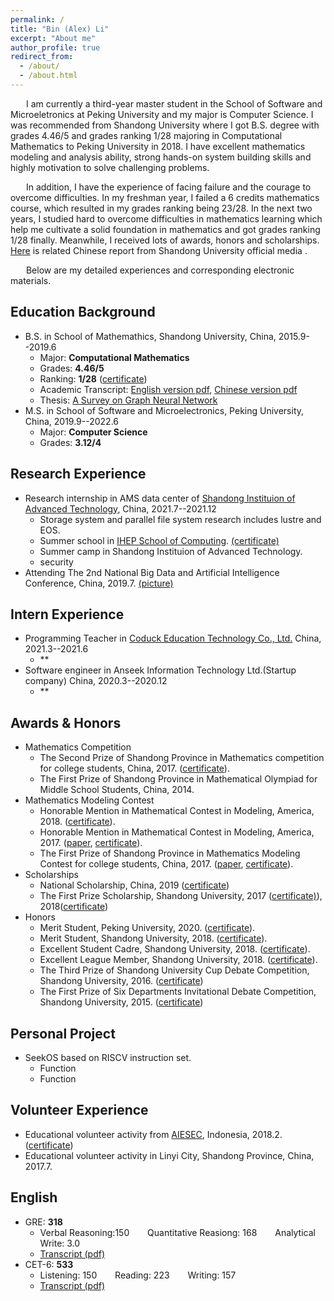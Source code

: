 ```yaml
---
permalink: /
title: "Bin (Alex) Li"
excerpt: "About me"
author_profile: true
redirect_from: 
  - /about/
  - /about.html
---
```


&emsp;&ensp;  I am currently a third-year master student in the School of Software and Microeletronics at Peking University and my major is Computer Science. 
I was recommended from Shandong University where I got B.S. degree with grades 4.46/5 and grades ranking 1/28 majoring in Computational Mathematics to Peking University in 2018. 
I have excellent mathematics modeling and analysis ability, strong hands-on system building skills and highly motivation to solve challenging problems. 

&emsp;&ensp;  In addition, I have the experience of facing failure and the courage to overcome difficulties. In my freshman year, I failed a 6 credits mathematics course, which resulted in my grades ranking being 23/28. In the next two years, I studied hard to overcome difficulties in mathematics learning which help me cultivate a solid foundation in mathematics and got grades ranking 1/28 finally. Meanwhile, I received lots of awards, honors and scholarships. [Here](https://mp.weixin.qq.com/s/8xiYZdwlquxZYcx8gpXJ6Q) is related Chinese report from Shandong University official media .

&emsp;&ensp;  Below are my detailed experiences and corresponding electronic materials.  

## Education Background
+ B.S. in School of Mathemathics, Shandong University, China, 2015.9--2019.6
  - Major: **Computational Mathematics**
  - Grades: **4.46/5**  
  - Ranking: **1/28** ([certificate](https://alexli8.github.io/files/ranking.pdf))
  - Academic Transcript: [English version pdf](https://alexli8.github.io/files/English%20Transcript.pdf), [Chinese version pdf](https://alexli8.github.io/files/Chinese%20Transcript.pdf)
  - Thesis: [A Survey on Graph Neural Network]()
+ M.S. in School of Software and Microelectronics, Peking University,  China, 2019.9--2022.6
  - Major: **Computer Science**
  - Grades: **3.12/4**  


## Research Experience
+ Research internship in AMS data center of [Shandong Instituion of Advanced Technology](http://www.sdiat.cn/), China, 2021.7--2021.12
  + Storage system  and parallel file system research includes lustre and EOS.
  + Summer school in [IHEP School of Computing](http://www.ihep.cas.cn/). [(certificate)]()
  + Summer camp in Shandong Instituion of Advanced Technology.
  + security
+ Attending The 2nd National Big Data and Artificial Intelligence Conference, China, 2019.7. [(picture)]()


## Intern Experience 
+ Programming Teacher in [Coduck Education Technology Co., Ltd.](https://www.coduck.cn/) China, 2021.3--2021.6
  + **
+ Software engineer in Anseek Information Technology Ltd.(Startup company)  China, 2020.3--2020.12
  + **


## Awards & Honors
+ Mathematics Competition
  + The Second Prize of Shandong Province in Mathematics competition for college students, China, 2017. ([certificate]()).
  + The First Prize of Shandong Province in Mathematical Olympiad for Middle School Students, China, 2014.
+ Mathematics Modeling Contest
  + Honorable Mention in Mathematical Contest in Modeling, America, 2018. ([certificate]()).
  + Honorable Mention in Mathematical Contest in Modeling, America, 2017. ([paper](), [certificate]()).
  + The First Prize of Shandong Province in Mathematics Modeling Contest for college students, China, 2017. ([paper](), [certificate]()).
+ Scholarships
  + National Scholarship, China, 2019 ([certificate]())
  + The First Prize Scholarship, Shandong University, 2017 ([certificate)]()), 2018([certificate]())
+ Honors
  + Merit Student, Peking University, 2020. ([certificate]()).
  + Merit Student, Shandong University, 2018. ([certificate]()).
  + Excellent Student Cadre, Shandong University, 2018. ([certificate]()).
  + Excellent League Member, Shandong University, 2018. ([certificate]()).
  + The Third Prize of Shandong University Cup Debate Competition, Shandong University, 2016. ([certificate]())
  + The First Prize of Six Departments Invitational Debate Competition, Shandong University, 2015. ([certificate]())


## Personal Project
+ SeekOS based on RISCV instruction set.
  + Function
  + Function


## Volunteer Experience
+ Educational volunteer activity from [AIESEC](https://aiesec.org/), Indonesia, 2018.2. ([certificate]())
+ Educational volunteer activity in Linyi City, Shandong Province, China, 2017.7.


## English 
+ GRE: **318**
  - Verbal Reasoning:150 &emsp;&ensp; Quantitative Reasiong: 168 &emsp;&ensp; Analytical Write: 3.0 
  - [Transcript (pdf)](https://alexli8.github.io/files/GRE.pdf)
+ CET-6: **533**
  - Listening: 150 &emsp;&ensp; Reading: 223  &emsp;&ensp; Writing: 157
  - [Transcript (pdf)](https://alexli8.github.io/files/CET6.pdf)

